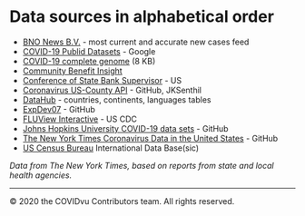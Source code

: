 # Data sources in alphabetical order


- [BNO News B.V.](https://bnonews.com/) - most current and accurate new cases feed
- [COVID-19 Publid Datasets](https://console.cloud.google.com/marketplace/details/bigquery-public-datasets/covid19-public-data-program) - Google
- [COVID-19 complete genome](https://www.ncbi.nlm.nih.gov/nuccore/MN908947.3) (8 KB)
- [Community Benefit Insight](http://www.communitybenefitinsight.org/)
- [Conference of State Bank Supervisor](https://www.csbs.org/information-covid-19-coronavirus) - US
- [Coronavirus US-County API](https://github.com/JKSenthil/coronavirus-county-api) - GitHub, JKSenthil 
- [DataHub](https://datahub.io/) - countries, continents, languages tables
- [ExpDev07](https://github.com/ExpDev07/coronavirus-tracker-api) - GitHub
- [FLUView Interactive](https://www.cdc.gov/flu/weekly/fluviewinteractive.htm) - US CDC
- [Johns Hopkins University COVID-19 data sets](https://github.com/CSSEGISandData/COVID-19) - GitHub
- [The New York Times Coronavirus Data in the United States](https://github.com/nytimes/covid-19-data) - GitHub
- [US Census Bureau](https://www.census.gov/data-tools/demo/idb/informationGateway.php) International Data Base(sic)

_Data from The New York Times, based on reports from state and local health
 agencies._

---
&#169; 2020 the COVIDvu Contributors team.  All rights reserved.


